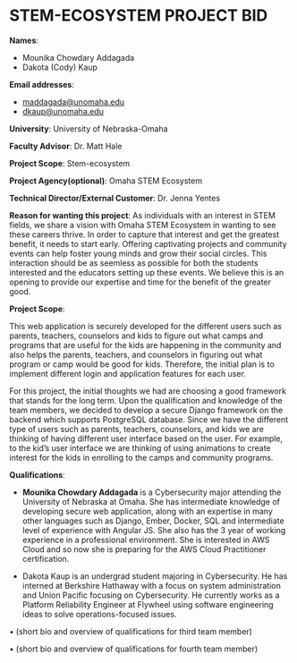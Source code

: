 # STEM-ECOSYSTEM PROJECT BID

**Names**:

* Mounika Chowdary Addagada
* Dakota (Cody) Kaup

**Email addresses**:

* maddagada@unomaha.edu
* dkaup@unomaha.edu

**University**: University of Nebraska-Omaha

**Faculty Advisor**: Dr. Matt Hale

**Project Scope**: Stem-ecosystem

**Project Agency(optional)**: Omaha STEM Ecosystem 

**Technical Director/External Customer**: Dr. Jenna Yentes

**Reason for wanting this project**: As individuals with an interest in STEM 
    fields, we share a vision with Omaha STEM Ecosystem in wanting to see these
    careers thrive. In order to capture that interest and get the greatest 
    benefit, it needs to start early. Offering captivating projects and
    community events can help foster young minds and grow their social circles.
    This interaction should be as seemless as possible for both the students 
    interested and the educators setting up these events. We believe this is an
    opening to provide our expertise and time for the benefit of the greater 
    good.

**Project Scope**:

This web application is securely developed for the different users such as parents, teachers, counselors and kids to figure out what camps and programs that are useful for the kids are happening in the community and also helps the parents, teachers, and counselors in figuring out what program or camp would be good for kids. Therefore, the initial plan is to implement different login and application features for each user.

For this project, the initial thoughts we had are choosing a good framework that stands for the long term. Upon the qualification and knowledge of the team members, we decided to develop a secure Django framework on the backend which supports PostgreSQL database. Since we have the different type of users such as parents, teachers, counselors, and kids we are thinking of having different user interface based on the user. For example, to the kid’s user interface we are thinking of using animations to create interest for the kids in enrolling to the camps and community programs.


**Qualifications**:

* **Mounika Chowdary Addagada** is a Cybersecurity major attending the University of Nebraska at Omaha. She has intermediate knowledge of developing secure web application, along with an expertise in many other languages such as Django, Ember, Docker, SQL and intermediate level of experience with Angular JS. She also has the 3 year of working experience in a professional environment. She is interested in AWS Cloud and so now she is preparing for the AWS Cloud Practitioner certification.

* Dakota Kaup is an undergrad student majoring in Cybersecurity. He has 
    interned at Berkshire Hathaway with a focus on system administration and 
    Union Pacific focusing on Cybersecurity. He currently works as a Platform 
    Reliability Engineer at Flywheel using software engineering ideas to solve 
    operations-focused issues.

•	(short bio and overview of qualifications for third team member)

•	(short bio and overview of qualifications for fourth team member)
